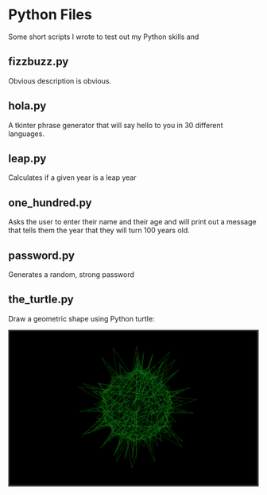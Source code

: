 # Python Files

Some short scripts I wrote to test out my Python skills and

## fizzbuzz.py

Obvious description is obvious.

## hola.py

A tkinter phrase generator that will say hello to you in 30 different languages.

## leap.py

Calculates if a given year is a leap year

## one_hundred.py

Asks the user to enter their name and their age and will print out a message that tells them the year that they will turn 100 years old.

## password.py

Generates a random, strong password

## the_turtle.py

Draw a geometric shape using Python turtle:

![Turtle Output](./images/turtle-output.png)
